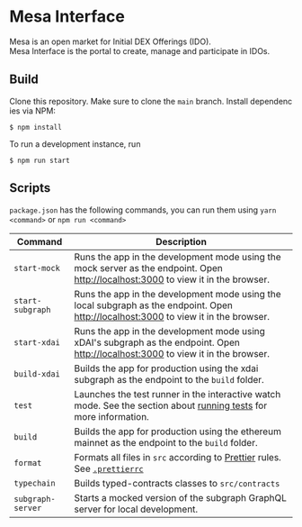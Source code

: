 # Mesa Interface

Mesa is an open market for Initial DEX Offerings (IDO). Mesa Interface is the portal to create, manage and participate in IDOs.

## Build

Clone this repository. Make sure to clone the `main` branch. Install dependencies via NPM:

```
$ npm install
```

To run a development instance, run

```
$ npm run start
```

## Scripts

`package.json` has the following commands, you can run them using `yarn <command>` or `npm run <command>`

| Command           | Description                                                                                                                                                                         |
| ----------------- | ----------------------------------------------------------------------------------------------------------------------------------------------------------------------------------- |
| `start-mock`      | Runs the app in the development mode using the mock server as the endpoint. Open [http://localhost:3000](http://localhost:3000) to view it in the browser.                          |
| `start-subgraph`  | Runs the app in the development mode using the local subgraph as the endpoint. Open [http://localhost:3000](http://localhost:3000) to view it in the browser.                       |
| `start-xdai`      | Runs the app in the development mode using xDAI's subgraph as the endpoint. Open [http://localhost:3000](http://localhost:3000) to view it in the browser.                          |
| `build-xdai`      | Builds the app for production using the xdai subgraph as the endpoint to the `build` folder.                                                                                        |
| `test`            | Launches the test runner in the interactive watch mode. See the section about [running tests](https://facebook.github.io/create-react-app/docs/running-tests) for more information. |
| `build`           | Builds the app for production using the ethereum mainnet as the endpoint to the `build` folder.                                                                                     |
| `format`          | Formats all files in `src` according to [Prettier](https://prettier.io/) rules. See [`.prettierrc`](.prettierrc)                                                                    |
| `typechain`       | Builds typed-contracts classes to `src/contracts`                                                                                                                                   |
| `subgraph-server` | Starts a mocked version of the subgraph GraphQL server for local development.                                                                                                       |
